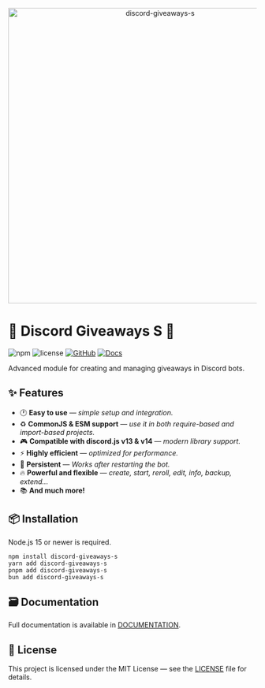 <p align="center">
  <a title="discord-giveaways-s" href="https://www.npmjs.com/package/discord-giveaways-s" target="_blank">
    <img src="https://media.discordapp.net/attachments/1301409004248891443/1390133942899970199/discord-giveaways-s.png?ex=6867269f&is=6865d51f&hm=de5675e7b04f63e90d7f53c80e1d79d3d7376f4b81c944991a21ea422a3e5708&=&format=webp&quality=lossless" width="600" alt="discord-giveaways-s" />
  </a>
</p>

# 🎁 Discord Giveaways S 🎁

![npm](https://img.shields.io/npm/v/discord-giveaways-s)
![license](https://img.shields.io/npm/l/discord-giveaways-s)
[![GitHub](https://img.shields.io/badge/GitHub-View-blue?logo=github)](https://github.com/DBM-POLSKA/discord-giveaways-s)
[![Docs](https://img.shields.io/badge/Documentation-View-blue)](https://github.com/DBM-POLSKA/discord-giveaways-s/blob/main/DOCUMENTATION.md)

Advanced module for creating and managing giveaways in Discord bots.

## ✨ Features

- 🕐 **Easy to use** — _simple setup and integration._
- ♻️ **CommonJS & ESM support** — _use it in both require-based and import-based projects._
- 🎮 **Compatible with discord.js v13 & v14** — _modern library support._
- ⚡ **Highly efficient** — _optimized for performance._
- 🔄 **Persistent** — _Works after restarting the bot._
- 🔥 **Powerful and flexible** — _create, start, reroll, edit, info, backup, extend..._
- 📚 **And much more!**

## 📦 Installation

Node.js 15 or newer is required.

```
npm install discord-giveaways-s
yarn add discord-giveaways-s
pnpm add discord-giveaways-s
bun add discord-giveaways-s
```

## 🗃️ Documentation

Full documentation is available in [DOCUMENTATION](https://github.com/DBM-POLSKA/discord-giveaways-s/blob/main/DOCUMENTATION.md).

## 📝 License

This project is licensed under the MIT License — see the [LICENSE](https://github.com/DBM-POLSKA/discord-giveaways-s/blob/main/LICENSE) file for details.
